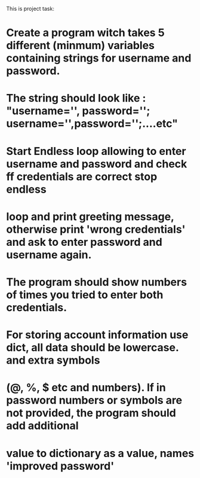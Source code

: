 This is project task:
# Create a program witch takes 5 different (minmum)  variables containing strings for username and password.
# The string should look like : "username='', password=''; username='',password='';....etc"

# Start Endless loop allowing to enter username and password and check ff credentials are correct stop endless
# loop and print greeting message, otherwise print 'wrong credentials' and ask to enter password and username again.
# The program should show numbers of times you tried to enter both credentials.

# For storing account information use dict, all data should be lowercase. and extra symbols
# (@, %, $ etc and numbers). If in password numbers or symbols are not provided, the program should add additional
# value to dictionary as a value, names 'improved password'